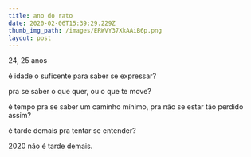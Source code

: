```yaml
---
title: ano do rato
date: 2020-02-06T15:39:29.229Z
thumb_img_path: /images/ERWVY37XkAAiB6p.png
layout: post
---
```

24, 25 anos

é idade o suficente para saber se expressar?

pra se saber o que quer, ou o que te move?

é tempo pra se saber um caminho mínimo, pra não se estar tão perdido assim?

é tarde demais pra tentar se entender?

2020 não é tarde demais.
